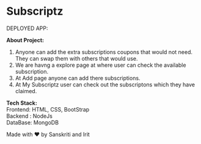 # Subscriptz

DEPLOYED APP: 

<b>About Project:</b>
1) Anyone can add the extra subscriptions coupons that would not need. They can swap them with others that would use.
2) We are havng a explore page at where user can check the available subscription.
3) At Add page anyone can add there subscriptions.
4) At My Subscriptz user can check out the subscriptons which they have claimed.

<b>Tech Stack:</b><br />
Frontend: HTML, CSS, BootStrap  <br>
Backend : NodeJs   <br>
DataBase: MongoDB

Made with ❤ by Sanskriti and Irit
